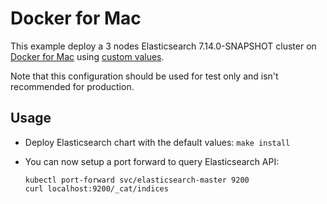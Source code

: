 # Docker for Mac

This example deploy a 3 nodes Elasticsearch 7.14.0-SNAPSHOT cluster on [Docker for Mac][]
using [custom values][].

Note that this configuration should be used for test only and isn't recommended
for production.


## Usage

* Deploy Elasticsearch chart with the default values: `make install`

* You can now setup a port forward to query Elasticsearch API:

  ```
  kubectl port-forward svc/elasticsearch-master 9200
  curl localhost:9200/_cat/indices
  ```


[custom values]: https://github.com/elastic/helm-charts/tree/7.14/elasticsearch/examples/docker-for-mac/values.yaml
[docker for mac]: https://docs.docker.com/docker-for-mac/kubernetes/
